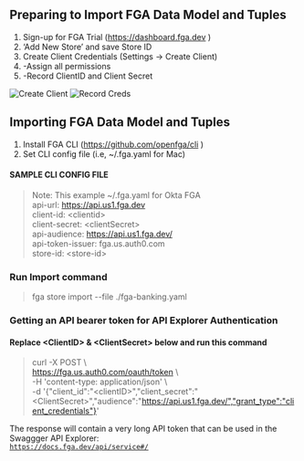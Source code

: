## Preparing to Import FGA Data Model and Tuples
1. Sign-up for FGA Trial (https://dashboard.fga.dev )  <br>
2. ‘Add New Store’ and save Store ID  <br>
3. Create Client Credentials (Settings -> Create Client)  <br>
4. -Assign all permissions <br>
5. -Record ClientID and Client Secret <br>

![Create Client](https://github.com/adamdrayer/fga-banking-sample/assets/48683398/9f79bf30-a064-48c1-a770-a8845e31abdf)
![Record Creds](https://github.com/adamdrayer/fga-banking-sample/assets/48683398/d5c918f3-31df-438e-b35d-bf6c9e05bf7d)

## Importing FGA Data Model and Tuples  <br>
1. Install FGA CLI (https://github.com/openfga/cli )  <br>
2. Set CLI config file (i.e, ~/.fga.yaml for Mac)  <br>

#### SAMPLE CLI CONFIG FILE  <br>
> Note: This example ~/.fga.yaml for Okta FGA <br>
> api-url: https://api.us1.fga.dev <br>
> client-id: \<clientid\> <br>
> client-secret: \<clientSecret\> <br>
> api-audience: https://api.us1.fga.dev/ <br>
> api-token-issuer: fga.us.auth0.com <br>
> store-id: \<store-id\> <br>

### Run Import command
> fga store import --file ./fga-banking.yaml <br>

### Getting an API bearer token for API Explorer Authentication <br>

#### Replace \<ClientID\> & \<ClientSecret\> below and run this command <br>

> curl -X POST \ <br>
>    https://fga.us.auth0.com/oauth/token \ <br>
>    -H 'content-type: application/json' \ <br>
>    -d '{"client_id":"\<clientID\>","client_secret":"\<ClientSecret\>","audience":"https://api.us1.fga.dev/","grant_type":"client_credentials"}' <br>
   
The response will contain a very long API token that can be used in the Swaggger API Explorer: <br>
 <code>https://docs.fga.dev/api/service#/</code> <br>

